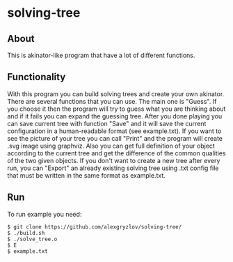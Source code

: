 # solving-tree
## About
This is akinator-like program that have a lot of different functions.

## Functionality
With this program you can build solving trees and create your own akinator.
There are several functions that you can use. The main one is "Guess". If you choose it then the program will try to guess what you are thinking about and if it fails you can expand the guessing tree. After you done playing you can save current tree with function "Save" and it will save the current configuration in a human-readable format (see example.txt). If you want to see the picture of your tree you can call "Print" and the program will create .svg image using graphviz. Also you can get full definition of your object according to the current tree and get the difference of the common qualities of the two given objects. If you don't want to create a new tree after every run, you can "Export" an already existing solving tree using .txt config file that must be written in the same format as example.txt.

## Run
To run example you need:
```
$ git clone https://github.com/alexgryzlov/solving-tree/
$ ./build.sh
$ ./solve_tree.o
$ E
$ example.txt

